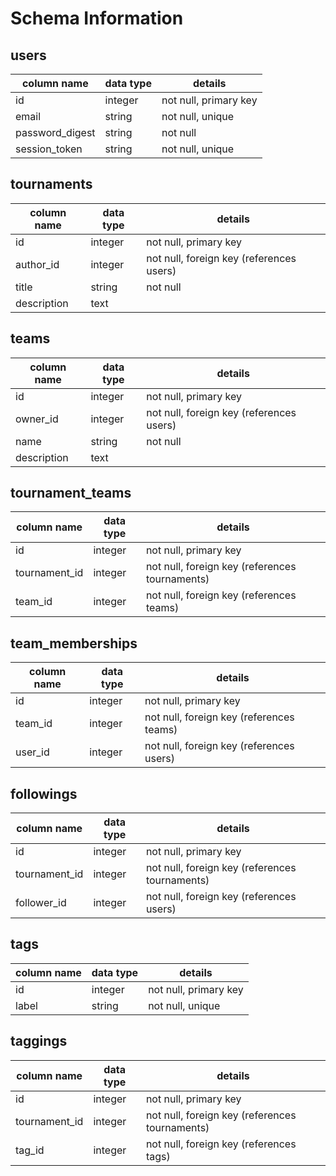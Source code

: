 # Schema Information

## users
column name     | data type | details
----------------|-----------|-----------------------
id              | integer   | not null, primary key
email           | string    | not null, unique
password_digest | string    | not null
session_token   | string    | not null, unique

## tournaments
column name  | data type | details
-------------|-----------|-----------------------
id           | integer   | not null, primary key
author_id    | integer   | not null, foreign key (references users)
title        | string    | not null
description  | text      |

## teams
column name | data type | details
------------|-----------|-----------------------
id          | integer   | not null, primary key
owner_id    | integer   | not null, foreign key (references users)
name        | string    | not null
description | text      |

## tournament_teams
column name    | data type | details
---------------|-----------|-----------------------
id             | integer   | not null, primary key
tournament_id  | integer   | not null, foreign key (references tournaments)
team_id        | integer   | not null, foreign key (references teams)

## team_memberships
column name    | data type | details
---------------|-----------|-----------------------
id             | integer   | not null, primary key
team_id        | integer   | not null, foreign key (references teams)
user_id        | integer   | not null, foreign key (references users)

## followings
column name    | data type | details
---------------|-----------|-----------------------
id             | integer   | not null, primary key
tournament_id  | integer   | not null, foreign key (references tournaments)
follower_id    | integer   | not null, foreign key (references users)

## tags
column name | data type | details
------------|-----------|-----------------------
id          | integer   | not null, primary key
label       | string    | not null, unique

## taggings
column name    | data type | details
---------------|-----------|-----------------------
id             | integer   | not null, primary key
tournament_id  | integer   | not null, foreign key (references tournaments)
tag_id         | integer   | not null, foreign key (references tags)
